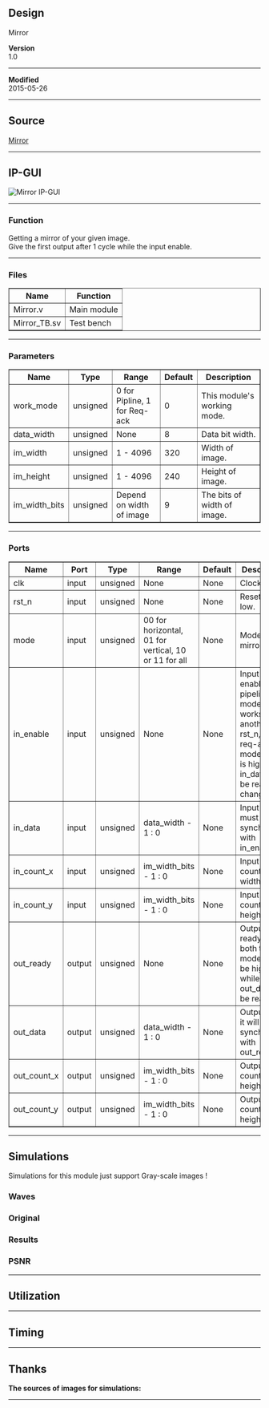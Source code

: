 ## Design
Mirror  



**Version**  
1.0  
  

***

**Modified**  
2015-05-26  
  

***

## Source
[Mirror](https://github.com/dtysky/FPGA-Imaging-Library/tree/Publish/LocalFilter/Mirror)


***

## IP-GUI
![Mirror IP-GUI](http://src.dtysky.moe/image/f-i-l/3/18/3.png)


***

### Function
Getting a mirror of your given image.  
Give the first output after 1 cycle while the input enable.  
  

***

### Files

<center>
<table border="1" cellspacing="0">
<tr>
<th>Name</th>
<th>Function</th>
</tr>
<tr>
<td>Mirror.v</td>
<td>Main module  
</td>
</tr>
<tr>
<td>Mirror_TB.sv</td>
<td>Test bench  
</td>
</tr>
</table>
</center>

***

### Parameters

<center>
<table border="1" cellspacing="0">
<tr>
<th>Name</th>
<th>Type</th>
<th>Range</th>
<th>Default</th>
<th>Description</th>
</tr>
<tr>
<td>work_mode</td>
<td>unsigned</td>
<td>0 for Pipline, 1 for Req-ack</td>
<td>0</td>
<td>This module's working mode.</td>
</tr>
<tr>
<td>data_width</td>
<td>unsigned</td>
<td>None</td>
<td>8</td>
<td>Data bit width.</td>
</tr>
<tr>
<td>im_width</td>
<td>unsigned</td>
<td>1 - 4096</td>
<td>320</td>
<td>Width of image.</td>
</tr>
<tr>
<td>im_height</td>
<td>unsigned</td>
<td>1 - 4096</td>
<td>240</td>
<td>Height of image.</td>
</tr>
<tr>
<td>im_width_bits</td>
<td>unsigned</td>
<td>Depend on width of image</td>
<td>9</td>
<td>The bits of width of image.</td>
</tr>
</table>
</center>

***

### Ports

<center>
<table border="1" cellspacing="0">
<tr>
<th>Name</th>
<th>Port</th>
<th>Type</th>
<th>Range</th>
<th>Default</th>
<th>Description</th>
</tr>
<tr>
<td>clk</td>
<td>input</td>
<td>unsigned</td>
<td>None</td>
<td>None</td>
<td>Clock.</td>
</tr>
<tr>
<td>rst_n</td>
<td>input</td>
<td>unsigned</td>
<td>None</td>
<td>None</td>
<td>Reset, active low.</td>
</tr>
<tr>
<td>mode</td>
<td>input</td>
<td>unsigned</td>
<td>00 for horizontal, 01 for vertical, 10 or 11 for all</td>
<td>None</td>
<td>Mode for mirror.</td>
</tr>
<tr>
<td>in_enable</td>
<td>input</td>
<td>unsigned</td>
<td>None</td>
<td>None</td>
<td>Input data enable, in pipeline mode, it works as another rst_n, in req-ack mode, only it is high will in_data can be really changes.</td>
</tr>
<tr>
<td>in_data</td>
<td>input</td>
<td>unsigned</td>
<td>data_width - 1 : 0</td>
<td>None</td>
<td>Input data, it must be synchronous with in_enable.</td>
</tr>
<tr>
<td>in_count_x</td>
<td>input</td>
<td>unsigned</td>
<td>im_width_bits - 1 : 0</td>
<td>None</td>
<td>Input pixel count for width.</td>
</tr>
<tr>
<td>in_count_y</td>
<td>input</td>
<td>unsigned</td>
<td>im_width_bits - 1 : 0</td>
<td>None</td>
<td>Input pixel count for height.</td>
</tr>
<tr>
<td>out_ready</td>
<td>output</td>
<td>unsigned</td>
<td>None</td>
<td>None</td>
<td>Output data ready, in both two mode, it will be high while the out_data can be read.</td>
</tr>
<tr>
<td>out_data</td>
<td>output</td>
<td>unsigned</td>
<td>data_width - 1 : 0</td>
<td>None</td>
<td>Output data, it will be synchronous with out_ready.</td>
</tr>
<tr>
<td>out_count_x</td>
<td>output</td>
<td>unsigned</td>
<td>im_width_bits - 1 : 0</td>
<td>None</td>
<td>Output pixel count for height.</td>
</tr>
<tr>
<td>out_count_y</td>
<td>output</td>
<td>unsigned</td>
<td>im_width_bits - 1 : 0</td>
<td>None</td>
<td>Output pixel count for height.</td>
</tr>
</table>
</center>

***

## Simulations
Simulations for this module just support Gray-scale images !

### Waves


### Original


### Results


### PSNR





***

## Utilization



***

## Timing



***

## Thanks
**The sources of images for simulations:**  



***

